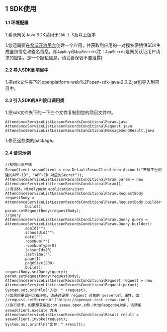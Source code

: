 ## 1 SDK使用

#### 1.1 环境配置

1.希沃网关Java SDK适用于`JDK 1.5`及以上版本

1.您还需要在[希沃开放平台](http://open.seewo.com/#/console)创建一个应用，并获取到应用的一对授权密钥供SDK生成鉴权信息和签名信息，即`AppKey`和`AppSecret`(注：`AppSecret`是网关认证用户请求的密钥，是一个隐私信息，请妥善保管不要泄露)

#### 2.2 导入SDK到项目中

1.把sdk文件夹下的openplatform-web%2Fopen-sdk-java-2.0.2.jar包导入到项目中。

#### 2.3 引入SDK的API接口调用类

1.把sdk文件夹下的一下三个文件复制到您的项目文件中。

```
AttendanceServiceListLessonRecordsConditionalParam.java
AttendanceServiceListLessonRecordsConditionalRequest.java
AttendanceServiceListLessonRecordsConditionalMessageSendResult.java
```

1.修正这些类的package。

#### 2.4 请求示例

```
//初始化客户端
SeewoClient seewoClient = new DefaultSeewoClient(new Account("开放平台创建的APP-ID", "APP-ID 对应的Secret"));
AttendanceServiceListLessonRecordsConditionalParam param = new AttendanceServiceListLessonRecordsConditionalParam();
//请求体，MimeType为 application/json
AttendanceServiceListLessonRecordsConditionalParam.RequestBody requestBody = AttendanceServiceListLessonRecordsConditionalParam.RequestBody.builder()
        .build();
param.setRequestBody(requestBody);
//query
AttendanceServiceListLessonRecordsConditionalParam.Query query = AttendanceServiceListLessonRecordsConditionalParam.Query.builder()
        .appId("")
        .schoolUid("")
        .date("")
        .roomNum("")
        .roomNumType(0)
        .lessonIdx(0)
        .lastTime("")
        .page(1)
        .pageSize(200)
        .build();
requestBody.setQuery(query);
param.setRequestBody(requestBody);
AttendanceServiceListLessonRecordsConditionalRequest request = new AttendanceServiceListLessonRecordsConditionalRequest(param);
System.out.println("入参：" +request);
//如果想要调用沙箱环境，请通过设置 request 对象的 serverUrl 属性，如：
//request.setServerUrl("https://openapi.test.seewo.com")
//执行请求，如果想获取到com.seewo.open.sdk.HttpResponse对象，请调用 seewoClient.execute 方法
AttendanceServiceListLessonRecordsConditionalResult result = seewoClient.invoke(request);
System.out.println("出参：" +result);
```